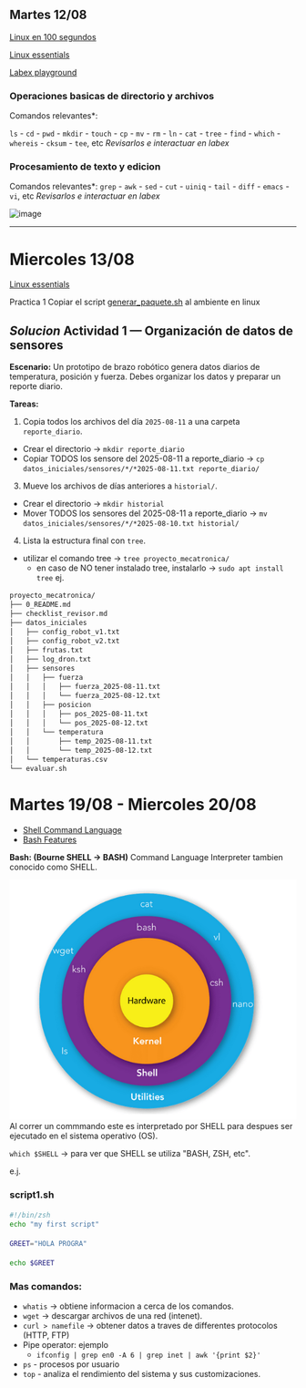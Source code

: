## Martes 12/08 

[Linux en 100 segundos](https://www.youtube.com/watch?v=rrB13utjYV4)

[Linux essentials](https://learning.lpi.org/es/learning-materials/010-160/)

[Labex playground](https://linux-commands.labex.io/)

### Operaciones basicas de directorio y archivos 

Comandos relevantes*:

`ls` - `cd` - `pwd` - `mkdir` - `touch` - `cp` - `mv` - `rm` - `ln` - `cat` - `tree` - `find` - `which` - `whereis` - `cksum` - `tee`, etc
*Revisarlos e interactuar en labex*

### Procesamiento de texto y edicion

Comandos relevantes*:
`grep` - `awk` - `sed` - `cut` - `uiniq` - `tail` - `diff` - `emacs` - `vi`, etc
*Revisarlos e interactuar en labex*

<img width="720" height="720" alt="image" src="https://github.com/user-attachments/assets/b5f815f2-4935-4cdd-8cdf-0a8e81d4353f" />

------------------

# Miercoles 13/08

[Linux essentials](https://learning.lpi.org/es/learning-materials/010-160/)

Practica 1 
Copiar el script [generar_paquete.sh](./generar_paquete.sh) al ambiente en linux 


## *Solucion* Actividad 1 — Organización de datos de sensores
**Escenario:**
Un prototipo de brazo robótico genera datos diarios de temperatura, posición y fuerza. Debes organizar los datos y preparar un reporte diario.

**Tareas:**
1. Copia todos los archivos del día `2025-08-11` a una carpeta `reporte_diario`.
  - Crear el directorio -> `mkdir reporte_diario`
  - Copiar TODOS los sensore del 2025-08-11 a reporte_diario -> `cp datos_iniciales/sensores/*/*2025-08-11.txt reporte_diario/`

3. Mueve los archivos de días anteriores a `historial/`.
  - Crear el directorio -> `mkdir historial`
  - Mover TODOS los sensores del 2025-08-11 a reporte_diario -> `mv datos_iniciales/sensores/*/*2025-08-10.txt historial/`

4. Lista la estructura final con `tree`.
  - utilizar el comando tree -> `tree proyecto_mecatronica/`
    - en caso de NO tener instalado tree, instalarlo -> `sudo apt install tree`
ej. 
```
proyecto_mecatronica/
├── 0_README.md
├── checklist_revisor.md
├── datos_iniciales
│   ├── config_robot_v1.txt
│   ├── config_robot_v2.txt
│   ├── frutas.txt
│   ├── log_dron.txt
│   ├── sensores
│   │   ├── fuerza
│   │   │   ├── fuerza_2025-08-11.txt
│   │   │   └── fuerza_2025-08-12.txt
│   │   ├── posicion
│   │   │   ├── pos_2025-08-11.txt
│   │   │   └── pos_2025-08-12.txt
│   │   └── temperatura
│   │       ├── temp_2025-08-11.txt
│   │       └── temp_2025-08-12.txt
│   └── temperaturas.csv
└── evaluar.sh
```

# Martes 19/08 - Miercoles 20/08

- [Shell Command Language](https://pubs.opengroup.org/onlinepubs/009695399/utilities/xcu_chap02.html#tag_02)
- [Bash Features](https://www.gnu.org/software/bash/manual/bash.html#Positional-Parameters)

**Bash: (Bourne SHELL -> BASH)** Command Language Interpreter tambien conocido como SHELL.

![alt text](./os.png)
Al correr un commmando este es interpretado por SHELL para despues ser ejecutado en el sistema operativo (OS).

`which $SHELL` -> para ver que SHELL se utiliza "BASH, ZSH, etc".

e.j.

### script1.sh

```bash
#!/bin/zsh
echo "my first script"

GREET="HOLA PROGRA"

echo $GREET
```

### Mas comandos:

- `whatis` -> obtiene informacion a cerca de los comandos.
- `wget` -> descargar archivos de una red (intenet).
- `curl > namefile` -> obtener datos a traves de differentes protocolos (HTTP, FTP)
- Pipe operator: ejemplo
  - `ifconfig | grep en0 -A 6 | grep inet | awk '{print $2}'`
- `ps` - procesos por usuario
- `top` - analiza el rendimiento del sistema y sus customizaciones.

